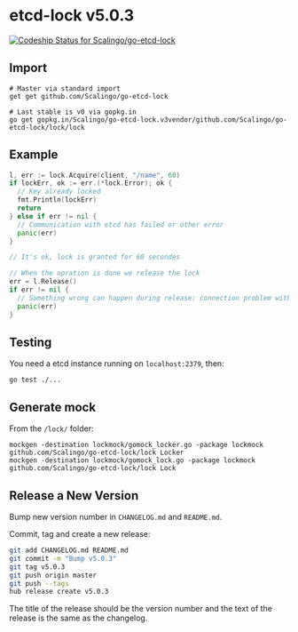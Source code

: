 # etcd-lock v5.0.3

[ ![Codeship Status for Scalingo/go-etcd-lock](https://app.codeship.com/projects/fda40030-9bc6-0135-f438-2e7abb19bcf1/status?branch=master)](https://app.codeship.com/projects/252772)

## Import

```
# Master via standard import
get get github.com/Scalingo/go-etcd-lock

# Last stable is v0 via gopkg.in
go get gopkg.in/Scalingo/go-etcd-lock.v3vendor/github.com/Scalingo/go-etcd-lock/lock/lock
```

## Example

```go
l, err := lock.Acquire(client, "/name", 60)
if lockErr, ok := err.(*lock.Error); ok {
  // Key already locked
  fmt.Println(lockErr)
  return
} else if err != nil {
  // Communication with etcd has failed or other error
  panic(err)
}

// It's ok, lock is granted for 60 secondes

// When the opration is done we release the lock
err = l.Release()
if err != nil {
  // Something wrong can happen during release: connection problem with etcd
  panic(err)
}
```

## Testing

You need a etcd instance running on `localhost:2379`, then:

```
go test ./...
```

## Generate mock

From the `/lock/` folder:

```
mockgen -destination lockmock/gomock_locker.go -package lockmock github.com/Scalingo/go-etcd-lock/lock Locker
mockgen -destination lockmock/gomock_lock.go -package lockmock github.com/Scalingo/go-etcd-lock/lock Lock
```

## Release a New Version

Bump new version number in `CHANGELOG.md` and `README.md`.

Commit, tag and create a new release:

```sh
git add CHANGELOG.md README.md
git commit -m "Bump v5.0.3"
git tag v5.0.3
git push origin master
git push --tags
hub release create v5.0.3
```

The title of the release should be the version number and the text of the release is the same as the changelog.

